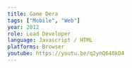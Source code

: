 ```yaml
---
title: Game Dera
tags: ["Mobile", "Web"]
year: 2012
role: Lead Developer
language: Javascript / HTML
platforms: Browser
youtube: https://youtu.be/q2ynQ640kD4
---
```


